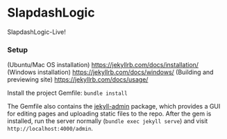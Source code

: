 # SlapdashLogic
SlapdashLogic-Live!

### Setup

(Ubuntu/Mac OS installation) https://jekyllrb.com/docs/installation/
(Windows installation) https://jekyllrb.com/docs/windows/
(Building and previewing site) https://jekyllrb.com/docs/usage/

Install the project Gemfile: `bundle install`

The Gemfile also contains the [jekyll-admin](https://github.com/jekyll/jekyll-admin) package, which provides a GUI for editing pages and uploading static files to the repo. After the gem is installed, run the server normally (`bundle exec jekyll serve`) and visit `http://localhost:4000/admin`.
